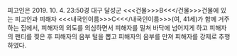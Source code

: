 피고인은 2019. 10. 4. 23:50경 대구 달성군 <<<건물>>>B<<</건물>>>건물에 있는 피고인과 피해자 <<<내국인이름>>>C<<</내국인이름>>>(여, 41세)가 함께 거주하는 집에서, 피해자의 외도를 의심하면서 피해자를 밀쳐 바닥에 넘어지게 하고 피해자의 팬티를 찢은 후 피해자의 음부 털을 뽑고 피해자의 음부를 만져 피해자를 강제로 추행하였다.